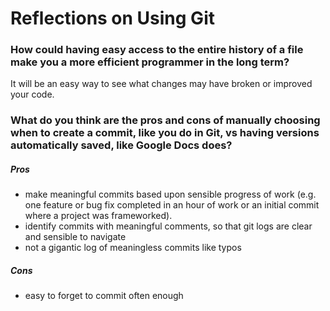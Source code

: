 # Reflections on Using Git

### How could having easy access to the entire history of a file make you a more efficient programmer in the long term?

It will be an easy way to see what changes may have broken or improved your code.

### What do you think are the pros and cons of manually choosing when to create a commit, like you do in Git, vs having versions automatically saved, like Google Docs does?

##### Pros
* make meaningful commits based upon sensible progress of work (e.g. one feature or bug fix completed in an hour of work or an initial commit where a project was frameworked).
* identify commits with meaningful comments, so that git logs are clear and sensible to navigate
* not a gigantic log of meaningless commits like typos

##### Cons
* easy to forget to commit often enough